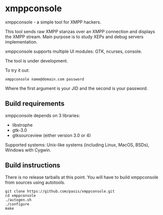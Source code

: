 xmppconsole
===========

xmppconsole - a simple tool for XMPP hackers.

This tool sends raw XMPP stanzas over an XMPP connection and displays the XMPP
stream. Main purpose is to study XEPs and debug servers implementation.

xmppconsole supports multiple UI modules: GTK, ncurses, console.

The tool is under development.

To try it out:
```
xmppconsole name@domain.com password
```
Where the first argument is your JID and the second is your password.

Build requirements
------------------

xmppconsole depends on 3 libraries:

* libstrophe
* gtk-3.0
* gtksourceview (either version 3.0 or 4)

Supported systems: Unix-like systems (including Linux, MacOS, BSDs), Windows
with Cygwin.

Build instructions
------------------

There is no release tarballs at this point. You will have to build xmppconsole
from sources using autotools.

```
git clone https://github.com/pasis/xmppconsole.git
cd xmppconsole
./autogen.sh
./configure
make
```
